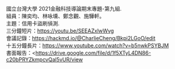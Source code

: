 國立台灣大學 2021金融科技導論期末專題-第九組.  
組員：陳奕均、林咏壎、鄭念觀、施驊軒。  
主題：信用卡盜刷偵測.   
三分鐘短片：<https://youtu.be/SEEAZxlwWvg>  
會議記錄：<https://hackmd.io/@CharlieCheng/Bkpi2LGoO/edit>   
十五分鐘長片：<https://www.youtube.com/watch?v=b5nwkPSYBJM>  
書面報告：<<https://drive.google.com/file/d/1f5XTyL4DN86-c20bPRYZkmpcvQal5vUR/view>  
